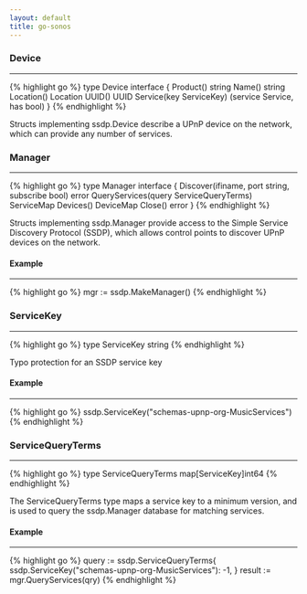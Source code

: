 ```yaml
---
layout: default
title: go-sonos
---
```


<!--
# Documentation
******

## Discovery [go-sonos/ssdp]
******
* MakeManager() ssdp.Manager

### ssdp.Manager interface
******
* Discover(ifiname, port string, subscribe bool) error
	* device
		* The network device to query for UPnP devices via SSDP [e.g. 'eth0'];
	* port
		* A free port to use to listen for responses;
	* subscribe [unimplemented]
		* Listen to asynchronous updates after the initial query is complete;
* QueryServices(query ServiceQueryTerms) ServiceMap
	* query
		* Query terms, consisting of pairs of service keys and minimim required versions;
* Devices() DeviceMap
* Close() error
-->

### Device
******

{% highlight go %}
type Device interface {
	Product() string
	Name() string
	Location() Location
	UUID() UUID
	Service(key ServiceKey) (service Service, has bool)
}
{% endhighlight %}

Structs implementing ssdp.Device describe a UPnP device on the network,
which can provide any number of services.

### Manager
******

{% highlight go %}
type Manager interface {
	Discover(ifiname, port string, subscribe bool) error
	QueryServices(query ServiceQueryTerms) ServiceMap
	Devices() DeviceMap
	Close() error
}
{% endhighlight %}

Structs implementing ssdp.Manager provide access to the Simple Service
Discovery Protocol (SSDP), which allows control points to discover UPnP
devices on the network.

#### Example
******
{% highlight go %}
mgr := ssdp.MakeManager()
{% endhighlight %}

### ServiceKey
******

{% highlight go %}
type ServiceKey string
{% endhighlight %}

Typo protection for an SSDP service key

#### Example
******
{% highlight go %}
ssdp.ServiceKey("schemas-upnp-org-MusicServices")
{% endhighlight %}

### ServiceQueryTerms
******

{% highlight go %}
type ServiceQueryTerms map[ServiceKey]int64
{% endhighlight %}

The ServiceQueryTerms type maps a service key to a minimum version,
and is used to query the ssdp.Manager database for matching services.

#### Example
******
{% highlight go %}
query := ssdp.ServiceQueryTerms{
        ssdp.ServiceKey("schemas-upnp-org-MusicServices"): -1,
}
result := mgr.QueryServices(qry)
{% endhighlight %}


<!--
### Example
******
{% highlight go %}
mgr := ssdp.MakeManager()
mgr.Discover("eth0", "13104", false)
qry := ssdp.ServiceQueryTerms{
        ssdp.ServiceKey("schemas-upnp-org-MusicServices"): -1,
}
result := mgr.QueryServices(qry)
if device_list, has := result["schemas-upnp-org-MusicServices"]; has {
        for _, device := range device_list {
                ...
        }
}
mgr.Close()
{% endhighlight %}
-->


